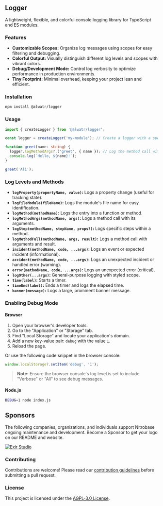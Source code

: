 ## Logger

A lightweight, flexible, and colorful console logging library for TypeScript and ES modules.

### Features

* **Customizable Scopes:** Organize log messages using scopes for easy filtering and debugging.
* **Colorful Output:** Visually distinguish different log levels and scopes with vibrant colors.
* **Debug/Development Mode:** Control log verbosity to optimize performance in production environments.
* **Tiny Footprint:** Minimal overhead, keeping your project lean and efficient.

### Installation

```bash
npm install @alwatr/logger
```

### Usage

```typescript
import { createLogger } from '@alwatr/logger';

const logger = createLogger('my-module'); // Create a logger with a specific scope

function greet(name: string) {
  logger.logMethodArgs?.('greet', { name }); // Log the method call with its arguments
  console.log(`Hello, ${name}!`); 
}

greet('Ali'); 
```

### Log Levels and Methods

* **`logProperty(propertyName, value)`:** Logs a property change (useful for tracking state).
* **`logFileModule(fileName)`:** Logs the module's file name for easy identification.
* **`logMethod(methodName)`:** Logs the entry into a function or method.
* **`logMethodArgs(methodName, args)`:** Logs a method call with its arguments.
* **`logStep(methodName, stepName, props?)`:** Logs specific steps within a method.
* **`logMethodFull(methodName, args, result)`:** Logs a method call with arguments and result.
* **`incident(methodName, code, ...args)`:** Logs an event or expected incident (informational).
* **`accident(methodName, code, ...args)`:** Logs an unexpected incident or handled error (warning).
* **`error(methodName, code, ...args)`:** Logs an unexpected error (critical).
* **`logOther(...args)`:** General-purpose logging with styled scope.
* **`time(label)`:** Starts a timer.
* **`timeEnd(label)`:** Ends a timer and logs the elapsed time.
* **`banner(message)`:** Logs a large, prominent banner message.

### Enabling Debug Mode

#### Browser

1. Open your browser's developer tools.
2. Go to the "Application" or "Storage" tab.
3. Find "Local Storage" and locate your application's domain.
4. Add a new key-value pair: `debug` with the value `1`.
5. Reload the page.

Or use the following code snippet in the browser console:

```javascript
window.localStorage?.setItem('debug', '1');
```

> **Note:** Ensure the browser console's log level is set to include "Verbose" or "All" to see debug messages.

#### Node.js

```bash
DEBUG=1 node index.js
```

## Sponsors

The following companies, organizations, and individuals support Nitrobase ongoing maintenance and development. Become a Sponsor to get your logo on our README and website.

[![Exir Studio](https://avatars.githubusercontent.com/u/181194967?s=200&v=4)](https://exirstudio.com)

### Contributing

Contributions are welcome! Please read our [contribution guidelines](https://github.com/Alwatr/.github/blob/next/CONTRIBUTING.md) before submitting a pull request.

### License

This project is licensed under the [AGPL-3.0 License](LICENSE).
